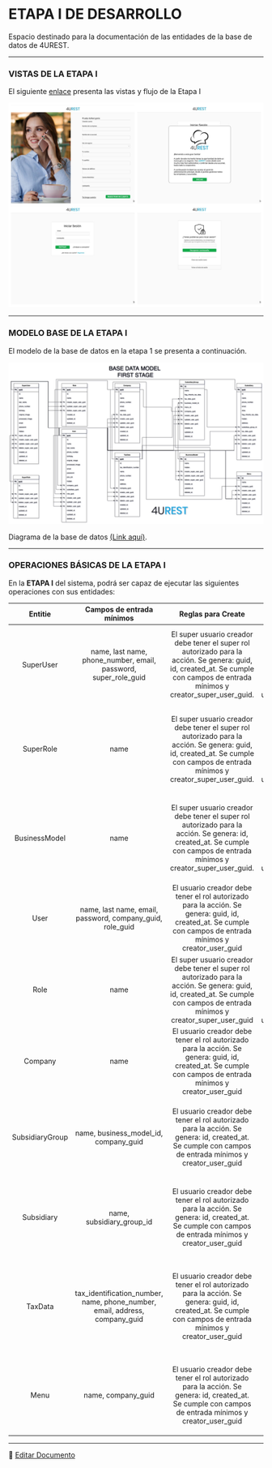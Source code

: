 # ETAPA I DE DESARROLLO

Espacio destinado para la documentación de las entidades de la base de datos de 4UREST.

---

### VISTAS DE LA ETAPA I

El siguiente [enlace](http://bit.ly/4UREST-VIEWS) presenta las vistas y flujo de la Etapa I

![VIEWS EN ETAPA I](basedata/entities/images/FORM_VIEWS.jpg)

--- 

### MODELO BASE DE LA ETAPA I

El modelo de la base de datos en la etapa 1 se presenta a continuación.

![BD DIAGRAM E1](basedata/entities/images/BD_DIAGRAM_E1.png)

Diagrama de la base de datos [(Link aquí)](https://app.diagrams.net/#G12bfdBfGq1QhoH-HbKd0D5KDiGZxJKMYT).

---

### OPERACIONES BÁSICAS DE LA ETAPA I

En la **ETAPA I** del sistema, podrá ser capaz de ejecutar las siguientes operaciones con sus entidades:

| Entitie | Campos de entrada mínimos | Reglas para Create | Reglas para Update | Reglas para Soft Delete |
|:-:|:-:|:-:|:-:|:-:|
| SuperUser | name, last name, phone_number, email, password, super_role_guid | El super usuario creador debe tener el super rol autorizado para la acción. Se genera: guid, id, created_at. Se cumple con campos de entrada mínimos y creator_super_user_guid. | El super usuario actualizador debe tener el super rol autorizado para la acción. Se genera: updated_at. Se cumple con campos de entrada mínimos y updater_super_user_guid. | Un super usuario no se puede eliminar a si mismo. El super usuario eliminador debe tener el super rol autorizado para la acción. Se genera: deleted_at. Se cumple con campo deletor_super_user_guid. |
| SuperRole | name | El super usuario creador debe tener el super rol autorizado para la acción. Se genera: guid, id, created_at. Se cumple con campos de entrada mínimos y creator_super_user_guid. | El super usuario actualizador debe tener el super rol autorizado para la acción. Se genera: updated_at. Se cumple con campos de entrada mínimos y updater_super_user_guid. | Que ningún super usuario tenga asignado  el super rol. El super usuario eliminador debe tener el super rol autorizado para la acción. Se genera: deleted_at. Se cumple con campo deletor_super_user_guid. |
| BusinessModel | name | El super usuario creador debe tener el super rol autorizado para la acción. Se genera: id, created_at. Se cumple con campos de entrada mínimos y creator_super_user_guid. | El super usuario actualizador debe tener el super rol autorizado para la acción. Se genera: updated_at. Se cumple con campos de entrada mínimos y updater_super_user_guid. | Que ninguna sucursal tenga asignado el business model. El super usuario eliminador debe tener el super rol autorizado para la acción. Se genera: deleted_at. Se cumple con campo deletor_super_user_guid. |
| User | name, last name, email, password, company_guid, role_guid | El usuario creador debe tener el rol autorizado para la acción. Se genera: guid, id, created_at. Se cumple con campos de entrada mínimos y creator_user_guid | El usuario actualizador debe tener el rol autorizado para la acción. Se genera: updated_at. Se cumple con campos de entrada mínimos y updater_user_guid. | Un usuario no se puede eliminarse a si mismo. El usuario eliminador debe tener el rol autorizado para la acción. Se genera: deleted_at. Se cumple con campo deletor_user_guid. |
| Role | name | El super usuario creador debe tener el super rol autorizado para la acción. Se genera: guid, id, created_at. Se cumple con campos de entrada mínimos y creator_super_user_guid | El usuario actualizador debe tener el rol autorizado para la acción. Se genera: updated_at. Se cumple con campos de entrada mínimos y updater_super_user_guid. | Que ningún usuario tenga asignado  el rol. El usuario eliminador debe tener el rol autorizado para la acción. Se genera: deleted_at. Se cumple con campo deletor_super_user_guid. |
| Company | name | El usuario creador debe tener el rol autorizado para la acción. Se genera: guid, id, created_at. Se cumple con campos de entrada mínimos y creator_user_guid | El usuario actualizador debe tener el rol autorizado para la acción. Se genera: updated_at. Se cumple con campos de entrada mínimos y updater_user_guid. | No se puede ejecutar la operación. |
| SubsidiaryGroup | name, business_model_id, company_guid | El usuario creador debe tener el rol autorizado para la acción. Se genera: id, created_at. Se cumple con campos de entrada mínimos y creator_user_guid | El usuario actualizador debe tener el rol autorizado para la acción. Se genera: updated_at. Se cumple con campos de entrada mínimos y updater_user_guid. | Que ninguna sucursal esté asignada al grupo de sucursales. El usuario eliminador debe tener el rol autorizado para la acción. Se genera: deleted_at. Se cumple con campo deletor_user_guid. |
| Subsidiary | name, subsidiary_group_id | El usuario creador debe tener el rol autorizado para la acción. Se genera: id, created_at. Se cumple con campos de entrada mínimos y creator_user_guid | El usuario actualizador debe tener el rol autorizado para la acción. Se genera: updated_at. Se cumple con campos de entrada mínimos y updater_user_guid. | Que ningun usuario esté asignado a la sucursal. El usuario eliminador debe tener el rol autorizado para la acción. Se genera: deleted_at. Se cumple con campo deletor_user_guid. |
| TaxData | tax_identification_number, name,  phone_number, email, address, company_guid | El usuario creador debe tener el rol autorizado para la acción. Se genera: guid, id, created_at. Se cumple con campos de entrada mínimos y creator_user_guid | El usuario actualizador debe tener el rol autorizado para la acción. Se genera: updated_at. Se cumple con campos de entrada mínimos y updater_user_guid. | Que ninguna empresa, grupo de sucursales o sucursal tenga asignados los datos fiscales. El usuario eliminador debe tener el rol autorizado para la acción. Se genera: deleted_at. Se cumple con campo deletor_user_guid. |
| Menu | name, company_guid | El usuario creador debe tener el rol autorizado para la acción. Se genera: id, created_at. Se cumple con campos de entrada mínimos y creator_user_guid | El usuario actualizador debe tener el rol autorizado para la acción. Se genera: updated_at. Se cumple con campos de entrada mínimos y updater_user_guid. | Que ningun grupo de sucursales tenga el registro asignado. El usuario eliminador debe tener el rol autorizado para la acción. Se genera: deleted_at. Se cumple con campo deletor_user_guid. |

---

📝 [Editar Documento](https://github.com/4uRest/documentation)